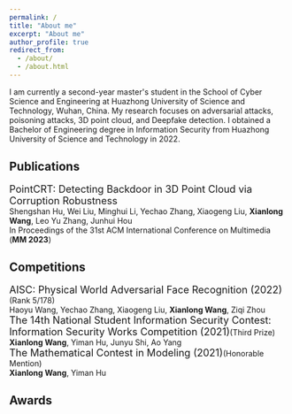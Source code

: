 ```yaml
---
permalink: /
title: "About me"
excerpt: "About me"
author_profile: true
redirect_from: 
  - /about/
  - /about.html
---
```


I am currently a second-year master's student in the School of Cyber Science and Engineering at Huazhong University of Science and Technology, Wuhan, China. My research focuses on adversarial attacks, poisoning attacks, 3D point cloud, and Deepfake detection. I obtained a Bachelor of Engineering degree in Information Security from Huazhong University of Science and Technology in 2022.


 

Publications
------
<font size=4>PointCRT: Detecting Backdoor in 3D Point Cloud via Corruption Robustness</font>  
Shengshan Hu, Wei Liu, Minghui Li, Yechao Zhang, Xiaogeng Liu, **Xianlong Wang**, Leo Yu Zhang, Junhui Hou  
In Proceedings of the 31st ACM International Conference on Multimedia (**MM 2023**)

Competitions
------
<font size=4.5>AISC: Physical World Adversarial Face Recognition (2022)</font>(Rank 5/178)  
Haoyu Wang, Yechao Zhang, Xiaogeng Liu, **Xianlong Wang**, Ziqi Zhou  
<font size=4.5>The 14th National Student Information Security Contest: Information Security Works Competition (2021)</font>(Third Prize)  
**Xianlong Wang**, Yiman Hu, Junyu Shi, Ao Yang  
<font size=4.5>The Mathematical Contest in Modeling (2021)</font>(Honorable Mention)  
**Xianlong Wang**, Yiman Hu

Awards
------

